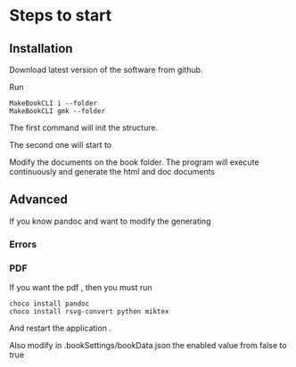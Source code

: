 # Steps to start

## Installation

Download latest version of the software from github.

Run 
```
MakeBookCLI i --folder 
MakeBookCLI gmk --folder
```
The first command will init the structure.

The second one will start to  

Modify the documents on the book folder. The program will execute continuously and generate the html and doc documents


## Advanced 

If you know pandoc and want to modify the generating 

### Errors 

### PDF

If you want the pdf , then you must run
```
choco install pandoc
choco install rsvg-convert python miktex
```

And restart the application . 

Also modify in .bookSettings/bookData.json the enabled value from false to true 